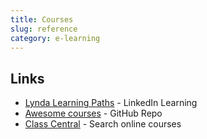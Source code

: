 ```yaml
---
title: Courses
slug: reference
category: e-learning
---
```


## Links
- [Lynda Learning Paths][1] - LinkedIn Learning
- [Awesome courses][2] - GitHub Repo
- [Class Central][3] - Search online courses


[1]:	https://www.lynda.com/learning-paths/
[2]:	https://github.com/learn-anything/courses
[3]:	https://www.classcentral.com/
